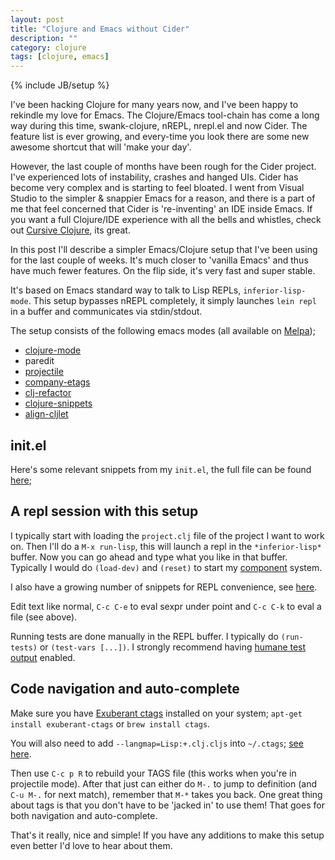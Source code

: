 ```yaml
---
layout: post
title: "Clojure and Emacs without Cider"
description: ""
category: clojure
tags: [clojure, emacs]
---
```

{% include JB/setup %}

I've been hacking Clojure for many years now, and I've been happy to rekindle my love for Emacs. The Clojure/Emacs tool-chain has come a long way during this time, swank-clojure, nREPL, nrepl.el and now Cider. The feature list is ever growing, and every-time you look there are some new awesome shortcut that will 'make your day'.

<!--more-->

However, the last couple of months have been rough for the Cider project. I've experienced lots of instability, crashes and hanged UIs. Cider has become very complex and is starting to feel bloated. I went from Visual Studio to the simpler & snappier Emacs for a reason, and there is a part of me that feel concerned that Cider is 're-inventing' an IDE inside Emacs. If you want a full Clojure/IDE experience with all the bells and whistles, check out [Cursive Clojure](https://cursiveclojure.com), its great.

In this post I'll describe a simpler Emacs/Clojure setup that I've been using for the last couple of weeks. It's much closer to 'vanilla Emacs' and thus have much fewer features. On the flip side, it's very fast and super stable.

It's based on Emacs standard way to talk to Lisp REPLs, `inferior-lisp-mode`. This setup bypasses nREPL completely, it simply launches `lein repl` in a buffer and communicates via stdin/stdout.

The setup consists of the following emacs modes (all available on [Melpa](http://melpa.milkbox.net/#/));

- [clojure-mode](https://github.com/clojure-emacs/clojure-mode)
- paredit
- [projectile](https://github.com/bbatsov/projectile)
- [company-etags](https://github.com/company-mode/company-mode)
- [clj-refactor](https://github.com/clojure-emacs/clj-refactor.el)
- [clojure-snippets](https://github.com/mpenet/clojure-snippets)
- [align-cljlet](https://github.com/gstamp/align-cljlet)

## init.el
Here's some relevant snippets from my `init.el`, the full file can be found [here](https://github.com/martintrojer/dotfiles/blob/master/.emacs.d/full-init.el);

<script src="https://gist.github.com/martintrojer/14ebb9b2a51b8e53a6e5.js"> </script>

## A repl session with this setup
I typically start with loading the `project.clj` file of the project I want to work on. Then I'll do a `M-x run-lisp`, this will launch a repl in the `*inferior-lisp*` buffer. Now you can go ahead and type what you like in that buffer. Typically I would do `(load-dev)` and `(reset)` to start my [component](https://github.com/stuartsierra/component) system.

I also have a growing number of snippets for REPL convenience, see [here](https://github.com/martintrojer/dotfiles/tree/master/.emacs.d/snippets).

Edit text like normal, `C-c C-e` to eval sexpr under point and `C-c C-k` to eval a file (see above).

Running tests are done manually in the REPL buffer. I typically do `(run-tests)` or `(test-vars [...])`. I strongly recommend having [humane test output](https://github.com/pjstadig/humane-test-output) enabled.

## Code navigation and auto-complete
Make sure you have [Exuberant ctags](http://ctags.sourceforge.net) installed on your system; `apt-get install exuberant-ctags` or `brew install ctags`.

You will also need to add `--langmap=Lisp:+.clj.cljs` into `~/.ctags`; [see here](https://github.com/martintrojer/dotfiles/blob/master/.ctags).

Then use `C-c p R` to rebuild your TAGS file (this works when you're in projectile mode). After that just can either do `M-.` to jump to definition (and `C-u M-.` for next match), remember that `M-*` takes you back. One great thing about tags is that you don't have to be 'jacked in' to use them! That goes for both navigation and auto-complete.

That's it really, nice and simple! If you have any additions to make this setup even better I'd love to hear about them.
